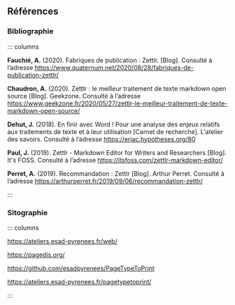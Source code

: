 ## Références

### Bibliographie

::: columns

**Fauchié, A.** (2020). Fabriques de publication : Zettlr. \[Blog\]. Consulté à l’adresse https://www.quaternum.net/2020/08/28/fabriques-de-publication-zettlr/

**Chaudron, A.** (2020). Zettlr : le meilleur traitement de texte markdown open source \[Blog\]. Geekzone. Consulté à l’adresse https://www.geekzone.fr/2020/05/27/zettlr-le-meilleur-traitement-de-texte-markdown-open-source/ 

**Dehut, J.** (2018). En finir avec Word ! Pour une analyse des enjeux relatifs aux traitements de texte et à leur utilisation [Carnet de recherche]. L'atelier des savoirs. Consulté à l’adresse https://eriac.hypotheses.org/80 

**Paul, J.** (2019). Zettlr - Markdown Editor for Writers and Researchers \[Blog\]. It's FOSS. Consulté à l’adresse https://itsfoss.com/zettlr-markdown-editor/ 

**Perret, A.** (2019). Recommandation : Zettlr \[Blog\]. Arthur Perret. Consulté à l’adresse https://arthurperret.fr/2019/09/06/recommandation-zettlr/ 

::: 


### Sitographie

::: columns

https://ateliers.esad-pyrenees.fr/web/

https://pagedjs.org/

https://github.com/esadpyrenees/PageTypeToPrint

https://ateliers.esad-pyrenees.fr/pagetypetoprint/

:::